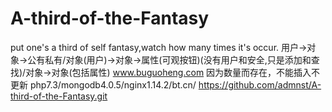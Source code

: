 # A-third-of-the-Fantasy
put one's a third of self fantasy,watch how many times it's occur.
用户->对象->公有私有/对象(用户)->对象->属性(可观按钮)(没有用户和安全,只是添加和查找)/对象->对象(包括属性)
www.buguoheng.com
因为数量而存在，不能插入不更新
php7.3/mongodb4.0.5/nginx1.14.2/bt.cn/
https://github.com/admnst/A-third-of-the-Fantasy.git